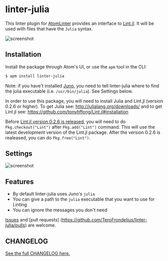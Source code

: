 # linter-julia

This linter plugin for [AtomLinter](https://atomlinter.github.io/)
provides an interface to [Lint.jl](https://github.com/tonyhffong/Lint.jl).
It will be used with files that have the `Julia` syntax.

![screenshot](https://raw.githubusercontent.com/TeroFrondelius/linter-julia/master/Screenshot.gif)

## Installation

Install the package through Atom's UI, or use the `apm` tool in the CLI:

```bash
$ apm install linter-julia
```

Note: if you have't installed [Juno](http://junolab.org/),
you need to tell linter-julia where to find the julia executable
(i.e. `/usr/bin/julia`). See Settings below.

In order to use this package, you will need to install Julia and Lint.jl
(version 0.2.6 or higher).
To get Julia see: http://julialang.org/downloads/ and to get Lint.jl
see: https://github.com/tonyhffong/Lint.jl#installation

Before [Lint.jl version 0.2.6 is released](https://github.com/tonyhffong/Lint.jl/releases),
you will need to do `Pkg.checkout("Lint")` after `Pkg.add("Lint")` command.
This will use the latest development version of the Lint.jl package.
After the version 0.2.6 is realeased, you can do `Pkg.free("Lint")`.

## Settings

![screenshot](https://raw.githubusercontent.com/TeroFrondelius/linter-julia/master/settings.png)

## Features

* By default linter-julia uses Juno's `julia`
* You can give a path to the `julia` executable that you want to use for Linting
* You can ignore the messages you don't need

[Issues](https://github.com/TeroFrondelius/linter-julia/issues) and [pull requests]
(https://github.com/TeroFrondelius/linter-julia/pulls) are welcome.

## CHANGELOG

[See the full CHANGELOG here.](https://github.com/TeroFrondelius/linter-julia/blob/master/CHANGELOG.md)

